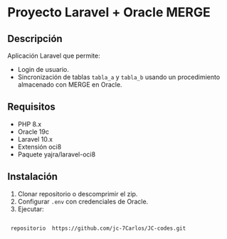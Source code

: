 # Proyecto Laravel + Oracle MERGE

## Descripción
Aplicación Laravel que permite:
- Login de usuario.
- Sincronización de tablas `tabla_a` y `tabla_b` usando un procedimiento almacenado con MERGE en Oracle.

## Requisitos
- PHP 8.x
- Oracle 19c
- Laravel 10.x
- Extensión oci8
- Paquete yajra/laravel-oci8

## Instalación
1. Clonar repositorio o descomprimir el zip.
2. Configurar `.env` con credenciales de Oracle.
3. Ejecutar:
```bash

 repositorio  https://github.com/jc-7Carlos/JC-codes.git


